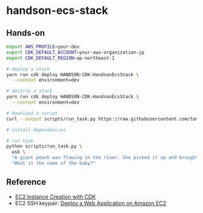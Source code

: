 # handson-ecs-stack

## Hands-on

```bash
export AWS_PROFILE=your-dev
export CDK_DEFAULT_ACCOUNT=your-aws-organization-jp
export CDK_DEFAULT_REGION=ap-northeast-1

# deploy a stack
yarn run cdk deploy HANDSON-CDK-HandsonEcsStack \
  --context environment=dev

# destroy a stack
yarn run cdk deploy HANDSON-CDK-HandsonEcsStack \
  --context environment=dev

# download a script
curl --output scripts/run_task.py https://raw.githubusercontent.com/tomomano/learn-aws-by-coding/main/handson/qa-bot/run_task.py

# install dependencies

# run task
python scripts/run_task.py \
  ask \
  "A giant peach was flowing in the river. She picked it up and brought it home. Later, a healthy baby was born from the peach. She named the baby Momotaro." \
  "What is the name of the baby?"
```

## Reference

- [EC2 Instance Creation with CDK](https://github.com/aws-samples/aws-cdk-examples/blob/master/typescript/ec2-instance/README.md)
- EC2 SSH keypair: [Deploy a Web Application on Amazon EC2](https://aws.amazon.com/getting-started/guides/deploy-webapp-ec2/module-one/?nc1=h_ls)
